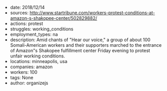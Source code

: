 - date: 2018/12/14
- sources: http://www.startribune.com/workers-protest-conditions-at-amazon-s-shakopee-center/502829882/
- actions: protest
- struggles: working_conditions
- employment_types: na
- description: Amid chants of "Hear our voice," a group of about 100 Somali-American workers and their supporters marched to the entrance of Amazon"s Shakopee fulfillment center Friday evening to protest unfair working conditions.
- locations: minneapolis, usa
- companies: amazon
- workers: 100
- tags: None
- author: organizejs
